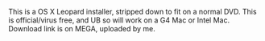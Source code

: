 This is a OS X Leopard installer, stripped down to fit on a normal DVD.
This is official/virus free, and UB so will work on a G4 Mac or Intel Mac.
Download link is on MEGA, uploaded by me.
